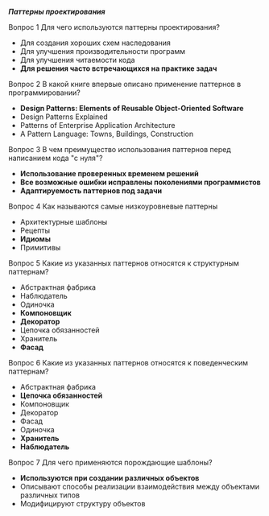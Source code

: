 **_Паттерны проектирования_**

Вопрос 1 Для чего используются паттерны проектирования?
 * Для создания хороших схем наследования
 * Для улучшения производительности программ
 * Для улучшения читаемости кода
 * **Для решения часто встречающихся на практике задач**

Вопрос 2 В какой книге впервые описано применение паттернов в программировании?
 * **Design Patterns: Elements of Reusable Object-Oriented Software**
 * Design Patterns Explained
 * Patterns of Enterprise Application Architecture
 * A Pattern Language: Towns, Buildings, Construction

Вопрос 3 В чем преимущество использования паттернов перед написанием кода "с нуля"?
 * **Использование проверенных временем решений**
 * **Все возможные ошибки исправлены поколениями программистов**
 * **Адаптируемость паттернов под задачи**

Вопрос 4 Как называются самые низкоуровневые паттерны
 * Архитектурные шаблоны
 * Рецепты
 * **Идиомы**
 * Примитивы

Вопрос 5 Какие из указанных паттернов относятся к структурным паттернам?
 * Абстрактная фабрика
 * Наблюдатель
 * Одиночка
 * **Компоновщик**
 * **Декоратор**
 * Цепочка обязанностей
 * Хранитель
 * **Фасад**

Вопрос 6 Какие из указанных паттернов относятся к поведенческим паттернам?

 * Абстрактная фабрика
 * **Цепочка обязанностей**
 * Компоновщик
 * Декоратор
 * Фасад
 * Одиночка
 * **Хранитель**
 * **Наблюдатель**

Вопрос 7 Для чего применяются порождающие шаблоны?
 * **Используются при создании различных объектов**    
 * Описывают способы реализации взаимодействия между объектами различных
типов
 * Модифицируют структуру объектов   